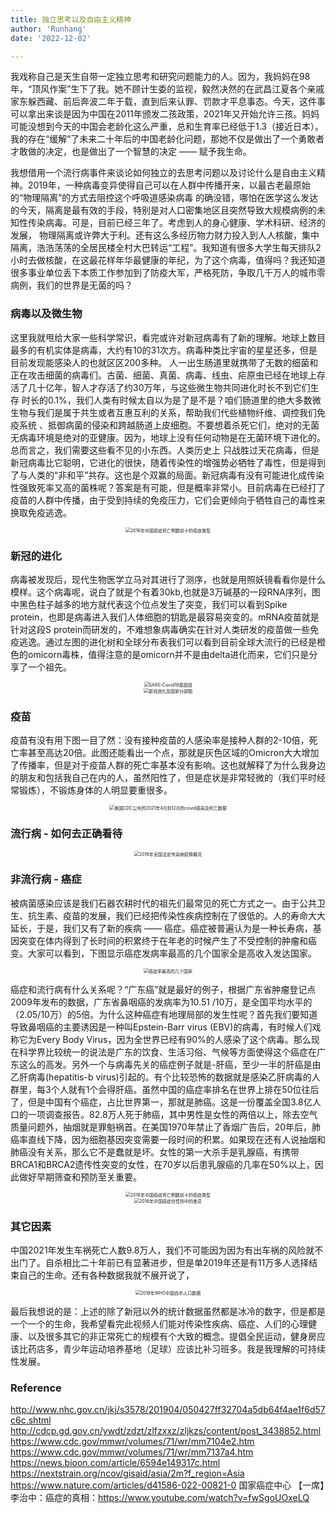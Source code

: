 ```yaml
---
title: 独立思考以及自由主义精神
author: 'Runhang'
date: '2022-12-02'

---
```


我戏称自己是天生自带一定独立思考和研究问题能力的人。因为，我妈妈在98年，“顶风作案”生下了我。她不顾计生委的监视，毅然决然的在武昌江夏各个亲戚家东躲西藏、前后奔波二年于载，直到后来认罪、罚款才平息事态。今天，这件事可以拿出来谈是因为中国在2011年颁发二孩政策，2021年又开始允许三孩。妈妈可能没想到今天的中国会老龄化这么严重，总和生育率已经低于1.3（接近日本）。我的存在“缓解”了未来二十年后的中国老龄化问题，那她不仅是做出了一个勇敢者才敢做的决定，也是做出了一个智慧的决定 —— 赋予我生命。 

我想借用一个流行病事件来谈论如何独立的去思考问题以及讨论什么是自由主义精神。2019年，一种病毒变异使得自己可以在人群中传播开来，以最古老最原始的“物理隔离”的方式去阻控这个呼吸道感染病毒
的确没错，哪怕在医学这么发达的今天，隔离是最有效的手段，特别是对人口密集地区且突然导致大规模病例的未知性传染病毒。可是，目前已经三年了。考虑到人的身心健康、学术科研、经济的发展，
物理隔离或许弊大于利。还有这么多经历物力财力投入到人人核酸，集中隔离，浩浩荡荡的全居民楼全村大巴转运“工程”。我知道有很多大学生每天排队2小时去做核酸，在这最花样年华最健康的年纪，为了这个病毒，值得吗？我还知道很多事业单位丢下本质工作参加到了防疫大军，严格死防，争取几千万人的城市零病例，我们的世界是无菌的吗？

### 病毒以及微生物

这里我就甩给大家一些科学常识，看完或许对新冠病毒有了新的理解。地球上数目最多的有机实体是病毒，大约有10的31次方。病毒种类比宇宙的星星还多，但是目前发现能感染人的也就区区200多种。
人一出生肠道里就携带了无数的细菌和正在攻击细菌的病毒们。古菌、细菌、真菌、病毒、线虫、疟原虫已经在地球上存活了几十亿年，智人才存活了约30万年，与这些微生物共同进化时长不到它们生存
时长的0.1%，我们人类有时候太自以为是了是不是？咱们肠道里的绝大多数微生物与我们是属于共生或者互惠互利的关系，帮助我们代些植物纤维、调控我们免疫系统
、抵御病菌的侵染和跨越肠道上皮细胞。不要想着杀死它们，绝对的无菌无病毒环境是绝对的亚健康。因为，地球上没有任何动物是在无菌环境下进化的。总而言之，我们需要这些看不见的小东西。人类历史上
只战胜过天花病毒，但是新冠病毒比它聪明，它进化的很快，随着传染性的增强势必牺牲了毒性，但是得到了与人类的“非和平”共存。这也是个双赢的局面。新冠病毒有没有可能进化成传染性强致死率又高的菌株呢？答案是有可能，但是概率非常小。目前病毒在已经打了疫苗的人群中传播，由于受到持续的免疫压力，它们会更倾向于牺牲自己的毒性来换取免疫逃逸。

<center>
<img src="/cn/Website_pics/World_MERS_outbreak.png" alt="2016年中国癌症死亡例数前十的癌症类型" style="zoom:50%;" />
</center>

### 新冠的进化

病毒被发现后，现代生物医学立马对其进行了测序，也就是用照妖镜看看你是什么模样。这个病毒呢，说白了就是个有着30kb,也就是3万碱基的一段RNA序列，图中黑色柱子越多的地方就代表这个位点发生了突变，我们可以看到Spike protein，也即是病毒进入我们人体细胞的钥匙是最容易突变的。mRNA疫苗就是针对这段S protein而研发的，不难想象病毒确实在针对人类研发的疫苗做一些免疫逃逸。通过左图的进化树和全球分布表我们可以看到目前全球大流行的已经是橙色的omicorn毒株，值得注意的是omicorn并不是由delta进化而来，它们只是分享了一个祖先。 
<center>
<img src="/cn/Website_pics/covid_genome.jpg" alt="SARS-Covid19基因组" style="zoom:50%;" />
</center>

<center>
<img src="/cn/Website_pics/covid_evolution.jpg" alt="新冠进化及国家分部图" style="zoom:50%;" />
</center>


### 疫苗

疫苗有没有用下图一目了然：没有接种疫苗的人感染率是接种人群的2-10倍，死亡率甚至高达20倍。此图还能看出一个点，那就是灰色区域的Omicron大大增加了传播率，但是对于疫苗人群的死亡率基本没有影响。这也就解释了为什么我身边的朋友和包括我自己在内的人，虽然阳性了，但是症状是非常轻微的（我们平时经常锻炼），不锻炼身体的人明显要重很多。

<center>
<img src="/cn/Website_pics/April-Dec-2021_CDC.jpg" alt="美国CDC公布的2021年4月到12月的covid感染及死亡数据" style="zoom:50%;" />
</center>


### 流行病 - 如何去正确看待



<center>
<img src="/cn/Website_pics/2018_infectious_disease_statistics.jpg" alt="2018年全国法定传染病疫情概况" style="zoom:50%;" />
</center>


### 非流行病 - 癌症

被病菌感染应该是我们石器农耕时代的祖先们最常见的死亡方式之一。由于公共卫生、抗生素、疫苗的发展，我们已经把传染性疾病控制在了很低的。人的寿命大大延长，于是，我们又有了新的疾病 —— 癌症。癌症被普遍认为是一种长寿病，基因突变在体内得到了长时间的积累终于在年老的时候产生了不受控制的肿瘤和癌变。大家可以看到，下图显示癌症发病率最高的几个国家全是高收入发达国家。

<center>
<img src="/cn/Website_pics/top_cancer_country.jpg" alt="癌症率最高的几个国家" style="zoom:50%;" />
</center>

癌症和流行病有什么关系呢？“广东癌”就是最好的例子，根据广东省肿瘤登记点2009年发布的数据，广东省鼻咽癌的发病率为10.51 /10万，是全国平均水平的（2.05/10万）的5倍。为什么这种癌症有地理局部的发生性呢？首先我们要知道导致鼻咽癌的主要诱因是一种叫Epstein-Barr virus (EBV)的病毒，有时候人们戏称它为Every Body Virus，因为全世界已经有90%的人感染了这个病毒。那么现在科学界比较统一的说法是广东的饮食、生活习俗、气候等方面使得这个癌症在广东这么的高发。另外一个与病毒先关的癌症例子就是-肝癌，至少一半的肝癌是由乙肝病毒(hepatitis-b virus)引起的。有个比较恐怖的数据就是感染乙肝病毒的人群里，每3个人就有1个会得肝癌。虽然中国的癌症率排名在世界上排在50位往后了，但是中国有个癌症，占比世界第一，那就是肺癌。这是一份覆盖全国3.8亿人口的一项调查报告。82.8万人死于肺癌，其中男性是女性的两倍以上，除去空气质量问题外，抽烟就是罪魁祸首。在美国1970年禁止了香烟广告后，20年后，肺癌率直线下降，因为细胞基因突变需要一段时间的积累。如果现在还有人说抽烟和肺癌没有关系，那么它不是蠢就是坏。女性的第一大杀手是乳腺癌，有携带BRCA1和BRCA2遗传性突变的女性，在70岁以后患乳腺癌的几率在50%以上，因此做好早期筛查和预防至关重要。

<center>
<img src="/cn/Website_pics/china_cancer_2020.jpg" alt="2016年中国癌症死亡例数前十的癌症类型" style="zoom:50%;" />
</center>

<center>
<img src="/cn/Website_pics/china_cancer2_2020.jpg" alt="2016年中国癌症在性别中的差异" style="zoom:50%;" />
</center>

### 其它因素

中国2021年发生车祸死亡人数9.8万人，我们不可能因为因为有出车祸的风险就不出门了。自杀相比二十年前已有显著进步，但是单2019年还是有11万多人选择结束自己的生命。还有各种数据我就不展开说了，

<center>
<img src="/cn/Website_pics/2019_china_suicide.png" alt="2019年WHO中国自杀人口数据" style="zoom:50%;" />
</center>


最后我想说的是：上述的除了新冠以外的统计数据虽然都是冰冷的数字，但是都是一个一个的生命，我希望看完此视频人们能对传染性疾病、癌症、人们的心理健康、以及很多其它的非正常死亡的规模有个大致的概念。提倡全民运动，健身房应该比药店多，青少年运动培养基地（足球）应该比补习班多。我是我理解的可持续性发展。

### Reference 
http://www.nhc.gov.cn/jkj/s3578/201904/050427ff32704a5db64f4ae1f6d57c6c.shtml
http://cdcp.gd.gov.cn/ywdt/zdzt/zlfzxxz/zljkzs/content/post_3438852.html
https://www.cdc.gov/mmwr/volumes/71/wr/mm7104e2.htm
https://www.cdc.gov/mmwr/volumes/71/wr/mm7137a4.htm
https://news.bioon.com/article/6594e149317c.html
https://nextstrain.org/ncov/gisaid/asia/2m?f_region=Asia
https://www.nature.com/articles/d41586-022-00821-0
国家癌症中心
【一席】李治中：癌症的真相：https://www.youtube.com/watch?v=fwSgoUOxeLQ
